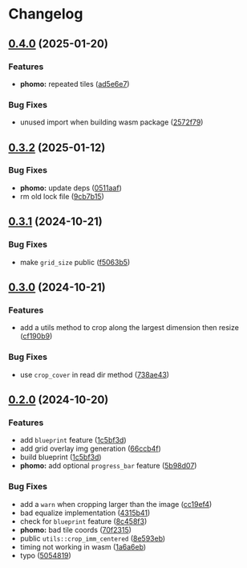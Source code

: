 # Changelog

## [0.4.0](https://github.com/loiccoyle/phomo-rs/compare/phomo-v0.3.2...phomo-v0.4.0) (2025-01-20)


### Features

* **phomo:** repeated tiles ([ad5e6e7](https://github.com/loiccoyle/phomo-rs/commit/ad5e6e71c5ddfdb4b35703aa7781eb47ffa07183))


### Bug Fixes

* unused import when building wasm package ([2572f79](https://github.com/loiccoyle/phomo-rs/commit/2572f7976f3e2fa7556307314ddf7c06f381e94f))

## [0.3.2](https://github.com/loiccoyle/phomo-rs/compare/phomo-v0.3.1...phomo-v0.3.2) (2025-01-12)


### Bug Fixes

* **phomo:** update deps ([0511aaf](https://github.com/loiccoyle/phomo-rs/commit/0511aafcd9464f72fb1f0582c86d4a3e0f3eb142))
* rm old lock file ([9cb7b15](https://github.com/loiccoyle/phomo-rs/commit/9cb7b154e9c819b8bfa225f894645aab497d9a2e))

## [0.3.1](https://github.com/loiccoyle/phomo-rs/compare/phomo-v0.3.0...phomo-v0.3.1) (2024-10-21)


### Bug Fixes

* make `grid_size` public ([f5063b5](https://github.com/loiccoyle/phomo-rs/commit/f5063b5ab05150630dcbab100ece0dd5febc5f3a))

## [0.3.0](https://github.com/loiccoyle/phomo-rs/compare/phomo-v0.2.0...phomo-v0.3.0) (2024-10-21)


### Features

* add a utils method to crop along the largest dimension then resize ([cf190b9](https://github.com/loiccoyle/phomo-rs/commit/cf190b9abb1b0e8b82cb8221d65b5d34ad1dab12))


### Bug Fixes

* use `crop_cover` in read dir method ([738ae43](https://github.com/loiccoyle/phomo-rs/commit/738ae43e88ce67d0c57b55d42701ac860e5fc769))

## [0.2.0](https://github.com/loiccoyle/phomo-rs/compare/phomo-v0.1.0...phomo-v0.2.0) (2024-10-20)


### Features

* add `blueprint` feature ([1c5bf3d](https://github.com/loiccoyle/phomo-rs/commit/1c5bf3d20071b7968e13f41560172d95493e7bf2))
* add grid overlay img generation ([66ccb4f](https://github.com/loiccoyle/phomo-rs/commit/66ccb4fd94c2e26636ca05d4d21a69187cc08771))
* build blueprint ([1c5bf3d](https://github.com/loiccoyle/phomo-rs/commit/1c5bf3d20071b7968e13f41560172d95493e7bf2))
* **phomo:** add optional `progress_bar` feature ([5b98d07](https://github.com/loiccoyle/phomo-rs/commit/5b98d07934322e279ecf03b73081aefd966244b9))


### Bug Fixes

* add a `warn` when cropping larger than the image ([cc19ef4](https://github.com/loiccoyle/phomo-rs/commit/cc19ef411a37278405e440f373aecb0f90fdf06e))
* bad equalize implementation ([4315b41](https://github.com/loiccoyle/phomo-rs/commit/4315b412892aca75cfe98300447c0a5e590867b1))
* check for `blueprint` feature ([8c458f3](https://github.com/loiccoyle/phomo-rs/commit/8c458f38ffd4359bd67c81270c6210c19d2a2316))
* **phomo:** bad tile coords ([70f2315](https://github.com/loiccoyle/phomo-rs/commit/70f2315c1d2580a11aef00b933feb6a491353655))
* public `utils::crop_imm_centered` ([8e593eb](https://github.com/loiccoyle/phomo-rs/commit/8e593eb462422f9e195c3bba3a94a190f7be198a))
* timing not working in wasm ([1a6a6eb](https://github.com/loiccoyle/phomo-rs/commit/1a6a6ebac75c544f99f0d950f1dc3a38ec544b4d))
* typo ([5054819](https://github.com/loiccoyle/phomo-rs/commit/5054819891b52a3ae9bd555f16028284aa7f1f10))
